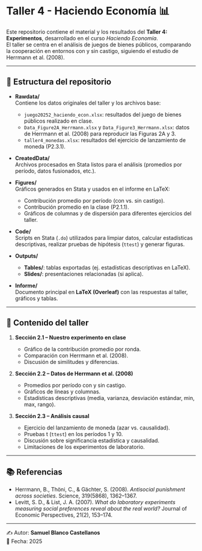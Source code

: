 # Taller 4 - Haciendo Economía 📊

Este repositorio contiene el material y los resultados del **Taller 4: Experimentos**, desarrollado en el curso *Haciendo Economía*.  
El taller se centra en el análisis de juegos de bienes públicos, comparando la cooperación en entornos con y sin castigo, siguiendo el estudio de Herrmann et al. (2008).

---

## 📂 Estructura del repositorio

- **Rawdata/**  
  Contiene los datos originales del taller y los archivos base:
  - `juego20252_haciendo_econ.xlsx`: resultados del juego de bienes públicos realizado en clase.  
  - `Data_Figure2A_Herrmann.xlsx` y `Data_Figure3_Herrmann.xlsx`: datos de Herrmann et al. (2008) para reproducir las Figuras 2A y 3.  
  - `taller4_monedas.xlsx`: resultados del ejercicio de lanzamiento de moneda (P2.3.1).  

- **CreatedData/**  
  Archivos procesados en Stata listos para el análisis (promedios por período, datos fusionados, etc.).

- **Figures/**  
  Gráficos generados en Stata y usados en el informe en LaTeX:
  - Contribución promedio por período (con vs. sin castigo).  
  - Contribución promedio en la clase (P2.1.1).  
  - Gráficos de columnas y de dispersión para diferentes ejercicios del taller.  

- **Code/**  
  Scripts en Stata (`.do`) utilizados para limpiar datos, calcular estadísticas descriptivas, realizar pruebas de hipótesis (`ttest`) y generar figuras.

- **Outputs/**  
  - **Tables/**: tablas exportadas (ej. estadísticas descriptivas en LaTeX).  
  - **Slides/**: presentaciones relacionadas (si aplica).

- **Informe/**  
  Documento principal en **LaTeX (Overleaf)** con las respuestas al taller, gráficos y tablas.  

---

## 📑 Contenido del taller

1. **Sección 2.1 – Nuestro experimento en clase**  
   - Gráfico de la contribución promedio por ronda.  
   - Comparación con Herrmann et al. (2008).  
   - Discusión de similitudes y diferencias.

2. **Sección 2.2 – Datos de Herrmann et al. (2008)**  
   - Promedios por período con y sin castigo.  
   - Gráficos de líneas y columnas.  
   - Estadísticas descriptivas (media, varianza, desviación estándar, min, max, rango).  

3. **Sección 2.3 – Análisis causal**  
   - Ejercicio del lanzamiento de moneda (azar vs. causalidad).  
   - Pruebas t (`ttest`) en los períodos 1 y 10.  
   - Discusión sobre significancia estadística y causalidad.  
   - Limitaciones de los experimentos de laboratorio.  

---

## 📚 Referencias

- Herrmann, B., Thöni, C., & Gächter, S. (2008). *Antisocial punishment across societies*. Science, 319(5868), 1362–1367.  
- Levitt, S. D., & List, J. A. (2007). *What do laboratory experiments measuring social preferences reveal about the real world?* Journal of Economic Perspectives, 21(2), 153–174.  

---

✍️ Autor: **Samuel Blanco Castellanos**  
📅 Fecha: 2025  
